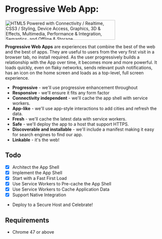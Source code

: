 # Progressive Web App:

<img src="https://www.w3.org/html/logo/badge/html5-badge-h-connectivity-css3-device-graphics-multimedia-performance-semantics-storage.png" width="357" height="64" alt="HTML5 Powered with Connectivity / Realtime, CSS3 / Styling, Device Access, Graphics, 3D &amp; Effects, Multimedia, Performance &amp; Integration, Semantics, and Offline &amp; Storage" title="HTML5 Powered with Connectivity / Realtime, CSS3 / Styling, Device Access, Graphics, 3D &amp; Effects, Multimedia, Performance &amp; Integration, Semantics, and Offline &amp; Storage">

**Progressive Web Apps** are experiences that combine the best of the web and the best of apps. They are useful to users from the very first visit in a browser tab, no install required. As the user progressively builds a relationship with the App over time, it becomes more and more powerful. It loads quickly, even on flaky networks, sends relevant push notifications, has an icon on the home screen and loads as a top-level, full screen experience.



- **Progressive** - we'll use progressive enhancement throughout
- **Responsive** - we'll ensure it fits any form factor
- **Connectivity independent** - we'll cache the app shell with service workers.
- **App-like** - we'll use app-style interactions to add cities and refresh the data.
- **Fresh** - we'll cache the latest data with service workers.
- **Safe** - we'll deploy the app to a host that support HTTPS.
- **Discoverable and installable** - we'll include a manifest making it easy for search engines to find our app.
- **Linkable** - it's the web!

## Todo

- [x] Architect the App Shell
- [x] Implement the App Shell
- [x] Start with a Fast First Load
- [x] Use Service Workers to Pre-cache the App Shell
- [x] Use Service Workers to Cache Application Data
- [x] Support Native Integration
- Deploy to a Secure Host and Celebrate!

## Requirements
- Chrome 47 or above

